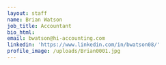```yaml
---
layout: staff
name: Brian Watson
job_title: Accountant
bio_html:
email: bwatson@hi-accounting.com
linkedin: 'https://www.linkedin.com/in/bwatson08/'
profile_image: /uploads/Brian0001.jpg
---
```



